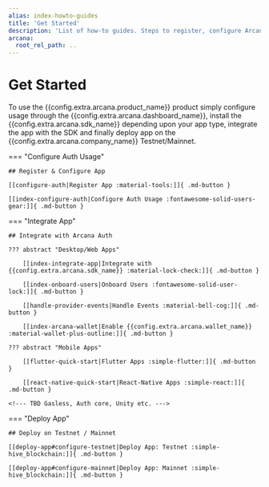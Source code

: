 ```yaml
---
alias: index-howto-guides
title: 'Get Started'
description: 'List of how-to guides. Steps to register, configure Arcana Auth usage with the dashboard, integrate app, onboard users, perform Web3 wallet ops and sign blockchain transactions.'
arcana:
  root_rel_path: ..
---
```


# Get Started

To use the {{config.extra.arcana.product_name}} product simply configure usage through the {{config.extra.arcana.dashboard_name}}, install the {{config.extra.arcana.sdk_name}} depending upon your app type, integrate the app with the SDK and finally deploy app on the {{config.extra.arcana.company_name}} Testnet/Mainnet. 

=== "Configure Auth Usage"

    ## Register & Configure App

    [[configure-auth|Register App :material-tools:]]{ .md-button }

    [[index-configure-auth|Configure Auth Usage :fontawesome-solid-users-gear:]]{ .md-button }

=== "Integrate App"

    ## Integrate with Arcana Auth

    ??? abstract "Desktop/Web Apps"

        [[index-integrate-app|Integrate with {{config.extra.arcana.sdk_name}} :material-lock-check:]]{ .md-button }

        [[index-onboard-users|Onboard Users :fontawesome-solid-user-lock:]]{ .md-button }

        [[handle-provider-events|Handle Events :material-bell-cog:]]{ .md-button }

        [[index-arcana-wallet|Enable {{config.extra.arcana.wallet_name}} :material-wallet-plus-outline:]]{ .md-button }

    ??? abstract "Mobile Apps"

        [[flutter-quick-start|Flutter Apps :simple-flutter:]]{ .md-button }

        [[react-native-quick-start|React-Native Apps :simple-react:]]{ .md-button }

    <!--- TBD Gasless, Auth core, Unity etc. --->

=== "Deploy App"

    ## Deploy on Testnet / Mainnet

    [[deploy-app#configure-testnet|Deploy App: Testnet :simple-hive_blockchain:]]{ .md-button }

    [[deploy-app#configure-mainnet|Deploy App: Mainnet :simple-hive_blockchain:]]{ .md-button }